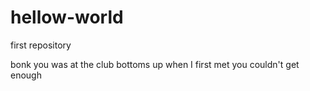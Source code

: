 # hellow-world
first repository

bonk
you was at the club
bottoms up when I first met you
couldn't get enough
